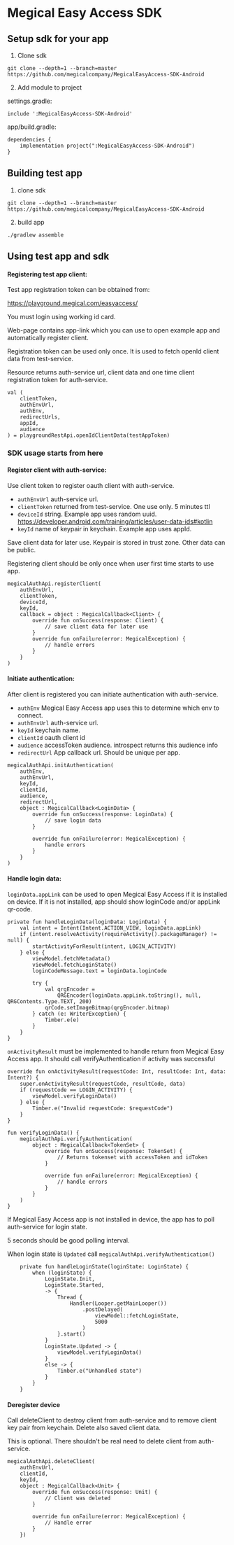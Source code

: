 # Megical Easy Access SDK

## Setup sdk for your app

1. Clone sdk
```
git clone --depth=1 --branch=master https://github.com/megicalcompany/MegicalEasyAccess-SDK-Android
```
2. Add module to project 

settings.gradle:
```
include ':MegicalEasyAccess-SDK-Android'
```
 
app/build.gradle:
```
dependencies {
    implementation project(":MegicalEasyAccess-SDK-Android")
}
```


## Building test app

1. clone sdk

```
git clone --depth=1 --branch=master https://github.com/megicalcompany/MegicalEasyAccess-SDK-Android
```

2. build app
```
./gradlew assemble
```


## Using test app and sdk

#### Registering test app client:

Test app registration token can be obtained from:

https://playground.megical.com/easyaccess/

You must login using working id card.

Web-page contains app-link which you can use to open example app and automatically register client.

Registration token can be used only once. It is used to fetch openId client data from test-service.

Resource returns auth-service url, client data and one time client registration token for auth-service.

```
val (
    clientToken,
    authEnvUrl,
    authEnv,
    redirectUrls,
    appId,
    audience
) = playgroundRestApi.openIdClientData(testAppToken)
```

### SDK usage starts from here

#### Register client with auth-service:

Use client token to register oauth client with auth-service.

- `authEnvUrl` auth-service url.
- `clientToken` returned from test-service. One use only. 5 minutes ttl
- `deviceId` string. Example app uses random uuid. 
https://developer.android.com/training/articles/user-data-ids#kotlin
- `keyId` name of keypair in keychain. Example app uses appId.

Save client data for later use. Keypair is stored in trust zone. Other data can be public.  

Registering client should be only once when user first time starts to use app.

```
megicalAuthApi.registerClient(
    authEnvUrl,
    clientToken,
    deviceId,
    keyId,
    callback = object : MegicalCallback<Client> {
        override fun onSuccess(response: Client) {
            // save client data for later use
        }
        override fun onFailure(error: MegicalException) {
            // handle errors
        }
    }
)
```

#### Initiate authentication:

After client is registered you can initiate authentication with auth-service.

- `authEnv` Megical Easy Access app uses this to determine which env to connect.
- `authEnvUrl` auth-service url.
- `keyId` keychain name.
- `clientId` oauth client id
- `audience` accessToken audience. introspect returns this audience info
- `redirectUrl` App callback url. Should be unique per app.

```
megicalAuthApi.initAuthentication(
    authEnv,
    authEnvUrl,
    keyId,
    clientId,
    audience,
    redirectUrl,
    object : MegicalCallback<LoginData> {
        override fun onSuccess(response: LoginData) {
            // save login data
        }

        override fun onFailure(error: MegicalException) {
            handle errors
        }
    }
)
```

#### Handle login data:

`loginData.appLink` can be used to open Megical Easy Access if it is installed on device.
If it is not installed, app should show loginCode and/or appLink qr-code.
```
private fun handleLoginData(loginData: LoginData) {
    val intent = Intent(Intent.ACTION_VIEW, loginData.appLink)
    if (intent.resolveActivity(requireActivity().packageManager) != null) {
        startActivityForResult(intent, LOGIN_ACTIVITY)
    } else {
        viewModel.fetchMetadata()
        viewModel.fetchLoginState()
        loginCodeMessage.text = loginData.loginCode

        try {
            val qrgEncoder =
                QRGEncoder(loginData.appLink.toString(), null, QRGContents.Type.TEXT, 200)
            qrCode.setImageBitmap(qrgEncoder.bitmap)
        } catch (e: WriterException) {
            Timber.e(e)
        }
    }
}
```

`onActivityResult` must be implemented to handle return from Megical Easy Access app.
It should call verifyAuthentication if activity was successful
```
override fun onActivityResult(requestCode: Int, resultCode: Int, data: Intent?) {
    super.onActivityResult(requestCode, resultCode, data)
    if (requestCode == LOGIN_ACTIVITY) {
        viewModel.verifyLoginData()
    } else {
        Timber.e("Invalid requestCode: $requestCode")
    }
}
```

```
fun verifyLoginData() {
    megicalAuthApi.verifyAuthentication(
        object : MegicalCallback<TokenSet> {
            override fun onSuccess(response: TokenSet) {
                // Returns tokenset with accessToken and idToken
            }

            override fun onFailure(error: MegicalException) {
                // handle errors
            }
        }
    )
}
```

If Megical Easy Access app is not installed in device, the app has to poll auth-service for
login state.

5 seconds should be good polling interval.

When login state is `Updated` call `megicalAuthApi.verifyAuthentication()`
```
    private fun handleLoginState(loginState: LoginState) {
        when (loginState) {
            LoginState.Init,
            LoginState.Started,
            -> {
                Thread {
                    Handler(Looper.getMainLooper())
                        .postDelayed(
                            viewModel::fetchLoginState,
                            5000
                        )
                }.start()
            }
            LoginState.Updated -> {
                viewModel.verifyLoginData()
            }
            else -> {
                Timber.e("Unhandled state")
            }
        }
    }
```

#### Deregister device

Call deleteClient to destroy client from auth-service and to remove client key pair from keychain.
Delete also saved client data.

This is optional. There shouldn't be real need to delete client from auth-service.
```
megicalAuthApi.deleteClient(
    authEnvUrl,
    clientId,
    keyId,
    object : MegicalCallback<Unit> {
        override fun onSuccess(response: Unit) {
            // Client was deleted
        }

        override fun onFailure(error: MegicalException) {
            // Handle error
        }
    })
```